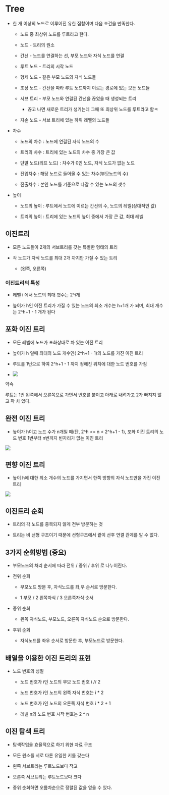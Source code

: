 # Tree

- 한 개 이상의 노드로 이루어진 유한 집합이며 다음 조건을 만족한다.
  
  - 노드 중 최상위 노드를 루트라고 한다.
  
  - 노드 - 트리의 원소
  
  - 간선 - 노드를 연결하는 선, 부모 노드와 자식 노드를 연결
  
  - 루트 노드 - 트리의 시작 노드
  
  - 형제 노드 - 같은 부모 노드의 자식 노드들
  
  - 조상 노드 - 간선을 따라 루트 노드까지 이르는 경로에 있는 모든 노드들
  
  - 서브 트리 - 부모 노드와 연결된 간선을 끊었을 때 생성되는 트리
    
    - 끊고 나면 새로운 트리가 생기는데 그때 또 최상위 노드를 루트라고 함ㅋ
  
  - 자손 노드 - 서브 트리에 있는 하위 레벨의 노드들

- 차수
  
  - 노드의 차수 : 노드에 연결된 자식 노드의 수
  
  - 트리의 차수 : 트리에 있는 노드의 차수 중 가장 큰 값
  
  - 단말 노드(리프 노드) : 차수가 0인 노드, 자식 노드가 없는 노드
  
  - 진입차수 : 해당 노드로 들어올 수 있는 차수(부모노드의 수)
  
  - 진출차수 : 본인 노드를 기준으로 나갈 수 있는 노드의 갯수

- 높이
  
  - 노드의 높이 : 루트에서 노드에 이르는 간선의 수, 노드의 레벨(상대적인 값)
  
  - 트리의 높이 : 트리에 있는 노드의 높이 중에서 가장 큰 값, 최대 레벨

## 이진트리

- 모든 노드들이 2개의 서브트리를 갖는 특별한 형태의 트리

- 각 노드가 자식 노드를 최대 2개 까지만 가질 수 있는 트리
  
  - (왼쪽, 오른쪽)

### 이진트리의 특성

- 레벨 i 에서 노드의 최대 갯수는 2^i개

- 높이가  h인 이진 트리가 가질 수 있는 노드의 최소 개수는 h+1개 가 되며, 최대 개수는 2^h+1 - 1 개가 된다

## 포화 이진 트리

- 모든 레벨에 노드가 포화상태로 차 있는 이진 트리

- 높이가 h 일때 최대의 노드 개수인( 2^h+1 - 1)의 노드를 가진 이진 트리

- 루트를 1번으로 하여 2^h+1 - 1 까지 정해진 위치에 대한 노드 번호를 가짐

- ![](C:\Users\SSAFY\AppData\Roaming\marktext\images\2023-02-22-09-27-51-image.png)

약속

루트는 1번 왼쪽에서 오른쪽으로 가면서 번호를 붙이고 아래로 내려가고 2가 빠지지 않고 꽉 차 있다.

## 완전 이진 트리

- 높이가 h이고 노드 수가 n개일 때(단, 2^h <= n < 2^h+1 - 1), 포화 이진 트리의 노드 번호 1번부터 n번까지 빈자리가 없는 이진 트리

![](C:\Users\SSAFY\AppData\Roaming\marktext\images\2023-02-22-09-39-25-image.png)

## 편향 이진 트리

- 높이 h에 대한 최소 개수의 노드를 가지면서 한쪽 방향의 자식 노드만을 가진 이진트리

![](C:\Users\SSAFY\AppData\Roaming\marktext\images\2023-02-22-09-40-17-image.png)

## 이진트리 순회

- 트리의 각 노드를 중복되지 않게 전부 방문하는 것

- 트리는 비 선형 구조이기 때문에 선형구조에서 괕이 선후 연결 관계를 알 수 없다.

## 3가지 순회방법 (중요)

- 부모노드의 처리 순서에 따라 전위 / 중위 / 후위 로 나누어진다.

- 전위 순회
  
  - 부모노드 방문 후, 자식노드를 좌,우 순서로 방문한다.
  
  - 1 부모 / 2 왼쪽자식 / 3 오른쪽자식 순서

- 중위 순회
  
  - 왼쪽 자식노드, 부모노드, 오른쪽 자식노드 순으로 방문한다.

- 후위 순회
  
  - 자식노드를 좌우 순서로 방문한 후, 부모노드로 방문한다.

## 배열을 이용한 이진 트리의 표현

- 노드 번호의 성질
  
  - 노드 번호가 i인 노드의 부모 노드 번호 i // 2
  
  - 노드 번호가 i인 노드의 왼쪽 자식 번호는 i * 2
  
  - 노드 번호가 i인 노드의 오른쪽 자식 번호 i * 2 + 1
  
  - 레벨 n의 노드 번호 시작 번호는  2 ^ n

## 이진 탐색 트리

- 탐색작업을 효율적으로 하기 위한 자료 구조

- 모든 원소를 서로 다른 유일한 키를 갖는다

- 왼쪽 서브트리는 루트노드보다 작고

- 오른쪽 서브트리는 루트노드보다 크다

- 중위 순회하면 오름차순으로 정렬된 값을 얻을 수 있다.

